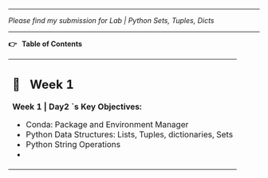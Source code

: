 
---

*Please find my submission for Lab | Python Sets, Tuples, Dicts*

---

**👉 **&nbsp;** Table of Contents**

<table>
  <tr>
   <td colspan="5" > <h2>📅 &nbsp;  <strong>Week 1</strong></h2>
<p>
<strong>Week 1 | Day2 `s Key Objectives:</strong>
<ul>

<li>Conda: Package and Environment Manager

<li>Python Data Structures: Lists, Tuples, dictionaries, Sets

<li>Python String Operations
  <li>
  <ul>